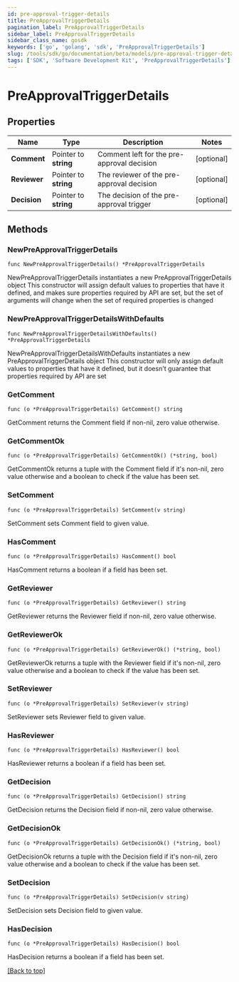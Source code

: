 ```yaml
---
id: pre-approval-trigger-details
title: PreApprovalTriggerDetails
pagination_label: PreApprovalTriggerDetails
sidebar_label: PreApprovalTriggerDetails
sidebar_class_name: gosdk
keywords: ['go', 'golang', 'sdk', 'PreApprovalTriggerDetails'] 
slug: /tools/sdk/go/documentation/beta/models/pre-approval-trigger-details
tags: ['SDK', 'Software Development Kit', 'PreApprovalTriggerDetails']
---
```


# PreApprovalTriggerDetails

## Properties

Name | Type | Description | Notes
------------ | ------------- | ------------- | -------------
**Comment** | Pointer to **string** | Comment left for the pre-approval decision | [optional] 
**Reviewer** | Pointer to **string** | The reviewer of the pre-approval decision | [optional] 
**Decision** | Pointer to **string** | The decision of the pre-approval trigger | [optional] 

## Methods

### NewPreApprovalTriggerDetails

`func NewPreApprovalTriggerDetails() *PreApprovalTriggerDetails`

NewPreApprovalTriggerDetails instantiates a new PreApprovalTriggerDetails object
This constructor will assign default values to properties that have it defined,
and makes sure properties required by API are set, but the set of arguments
will change when the set of required properties is changed

### NewPreApprovalTriggerDetailsWithDefaults

`func NewPreApprovalTriggerDetailsWithDefaults() *PreApprovalTriggerDetails`

NewPreApprovalTriggerDetailsWithDefaults instantiates a new PreApprovalTriggerDetails object
This constructor will only assign default values to properties that have it defined,
but it doesn't guarantee that properties required by API are set

### GetComment

`func (o *PreApprovalTriggerDetails) GetComment() string`

GetComment returns the Comment field if non-nil, zero value otherwise.

### GetCommentOk

`func (o *PreApprovalTriggerDetails) GetCommentOk() (*string, bool)`

GetCommentOk returns a tuple with the Comment field if it's non-nil, zero value otherwise
and a boolean to check if the value has been set.

### SetComment

`func (o *PreApprovalTriggerDetails) SetComment(v string)`

SetComment sets Comment field to given value.

### HasComment

`func (o *PreApprovalTriggerDetails) HasComment() bool`

HasComment returns a boolean if a field has been set.

### GetReviewer

`func (o *PreApprovalTriggerDetails) GetReviewer() string`

GetReviewer returns the Reviewer field if non-nil, zero value otherwise.

### GetReviewerOk

`func (o *PreApprovalTriggerDetails) GetReviewerOk() (*string, bool)`

GetReviewerOk returns a tuple with the Reviewer field if it's non-nil, zero value otherwise
and a boolean to check if the value has been set.

### SetReviewer

`func (o *PreApprovalTriggerDetails) SetReviewer(v string)`

SetReviewer sets Reviewer field to given value.

### HasReviewer

`func (o *PreApprovalTriggerDetails) HasReviewer() bool`

HasReviewer returns a boolean if a field has been set.

### GetDecision

`func (o *PreApprovalTriggerDetails) GetDecision() string`

GetDecision returns the Decision field if non-nil, zero value otherwise.

### GetDecisionOk

`func (o *PreApprovalTriggerDetails) GetDecisionOk() (*string, bool)`

GetDecisionOk returns a tuple with the Decision field if it's non-nil, zero value otherwise
and a boolean to check if the value has been set.

### SetDecision

`func (o *PreApprovalTriggerDetails) SetDecision(v string)`

SetDecision sets Decision field to given value.

### HasDecision

`func (o *PreApprovalTriggerDetails) HasDecision() bool`

HasDecision returns a boolean if a field has been set.


[[Back to top]](#) 


